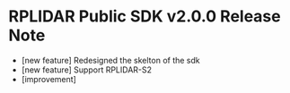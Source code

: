 RPLIDAR Public SDK v2.0.0 Release Note
======================================

- [new feature] Redesigned the skelton of the sdk
- [new feature] Support RPLIDAR-S2
- [improvement] 